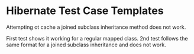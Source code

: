 # Hibernate Test Case Templates

Attempting ot cache a joined subclass inheritance method does not work.

First test shows it working for a regular mapped class.  2nd test follows the same format for a joined subclass inheritance and does not work.
